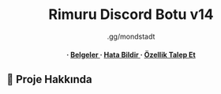 <div align='center'>


<h1>Rimuru Discord Botu v14 </h1>
<p>.gg/mondstadt</p>

<h4> <span> · </span> <a href="https://github.com/oktayyavuz/Rimuru-Discord.js-v14- Bot/blob/master/README.md"> Belgeler </a> <span> · </span> <a href="https://github.com/oktayyavuz/Rimuru-Discord.js-v14-Bot/issues "> Hata Bildir </a> <span> · </span> <a href="https://github.com/oktayyavuz/Rimuru-Discord.js-v14-Bot/issues"> Özellik Talep Et </a> </h4>


</div>

## :star2: Proje Hakkında

